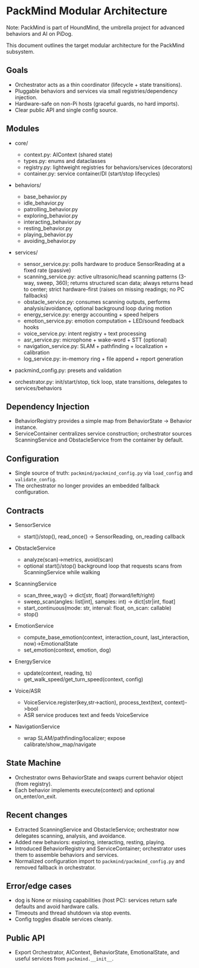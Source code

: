 # PackMind Modular Architecture

Note: PackMind is part of HoundMind, the umbrella project for advanced behaviors and AI on PiDog.

This document outlines the target modular architecture for the PackMind subsystem.

## Goals
- Orchestrator acts as a thin coordinator (lifecycle + state transitions).
- Pluggable behaviors and services via small registries/dependency injection.
- Hardware-safe on non-Pi hosts (graceful guards, no hard imports).
- Clear public API and single config source.

## Modules

- core/
  - context.py: AIContext (shared state)
  - types.py: enums and dataclasses
  - registry.py: lightweight registries for behaviors/services (decorators)
  - container.py: service container/DI (start/stop lifecycles)

- behaviors/
  - base_behavior.py
  - idle_behavior.py
  - patrolling_behavior.py
  - exploring_behavior.py
  - interacting_behavior.py
  - resting_behavior.py
  - playing_behavior.py
  - avoiding_behavior.py

- services/
  - sensor_service.py: polls hardware to produce SensorReading at a fixed rate (passive)
  - scanning_service.py: active ultrasonic/head scanning patterns (3-way, sweep, 360); returns structured scan data; always returns head to center; strict hardware-first (raises on missing readings; no PC fallbacks)
  - obstacle_service.py: consumes scanning outputs, performs analysis/avoidance, optional background loop during motion
  - energy_service.py: energy accounting + speed helpers
  - emotion_service.py: emotion computation + LED/sound feedback hooks
  - voice_service.py: intent registry + text processing
  - asr_service.py: microphone + wake-word + STT (optional)
  - navigation_service.py: SLAM + pathfinding + localization + calibration
  - log_service.py: in-memory ring + file append + report generation

- packmind_config.py: presets and validation
- orchestrator.py: init/start/stop, tick loop, state transitions, delegates to services/behaviors

## Dependency Injection

- BehaviorRegistry provides a simple map from BehaviorState -> Behavior instance.
- ServiceContainer centralizes service construction; orchestrator sources ScanningService and ObstacleService from the container by default.

## Configuration

- Single source of truth: `packmind/packmind_config.py` via `load_config` and `validate_config`.
- The orchestrator no longer provides an embedded fallback configuration.

## Contracts

- SensorService
  - start()/stop(), read_once() -> SensorReading, on_reading callback
- ObstacleService
  - analyze(scan)->metrics, avoid(scan)
  - optional start()/stop() background loop that requests scans from ScanningService while walking
  
- ScanningService
  - scan_three_way() -> dict[str, float]  (forward/left/right)
  - sweep_scan(angles: list[int], samples: int) -> dict[str|int, float]
  - start_continuous(mode: str, interval: float, on_scan: callable)
  - stop()
- EmotionService
  - compute_base_emotion(context, interaction_count, last_interaction, now)->EmotionalState
  - set_emotion(context, emotion, dog)
- EnergyService
  - update(context, reading, ts)
  - get_walk_speed/get_turn_speed(context, config)
- Voice/ASR
  - VoiceService.register(key,str->action), process_text(text, context)->bool
  - ASR service produces text and feeds VoiceService
- NavigationService
  - wrap SLAM/pathfinding/localizer; expose calibrate/show_map/navigate

## State Machine
- Orchestrator owns BehaviorState and swaps current behavior object (from registry).
- Each behavior implements execute(context) and optional on_enter/on_exit.

## Recent changes
- Extracted ScanningService and ObstacleService; orchestrator now delegates scanning, analysis, and avoidance.
- Added new behaviors: exploring, interacting, resting, playing.
- Introduced BehaviorRegistry and ServiceContainer; orchestrator uses them to assemble behaviors and services.
- Normalized configuration import to `packmind/packmind_config.py` and removed fallback in orchestrator.

## Error/edge cases
- dog is None or missing capabilities (host PC): services return safe defaults and avoid hardware calls.
- Timeouts and thread shutdown via stop events.
- Config toggles disable services cleanly.

## Public API
- Export Orchestrator, AIContext, BehaviorState, EmotionalState, and useful services from `packmind.__init__`.
